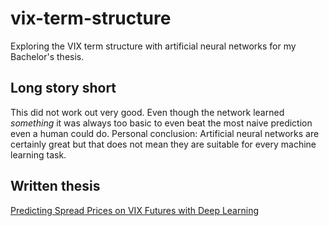 # vix-term-structure
Exploring the VIX term structure with artificial neural networks  for my Bachelor's thesis.

## Long story short

This did not work out very good. Even though the network learned *something* it was always too basic to even beat the most
naive prediction even a human could do. Personal conclusion: Artificial neural networks are certainly great but that does not
mean they are suitable for every machine learning task.

## Written thesis

[Predicting Spread Prices on VIX Futures with Deep Learning](thesis/thesis.pdf)
